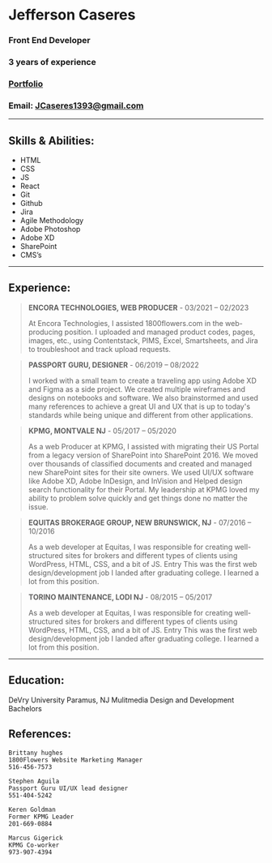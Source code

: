 # Jefferson Caseres
### Front End Developer
### 3 years of experience
### [Portfolio](https://jcaseres.github.io/)
### Email: JCaseres1393@gmail.com

---

## Skills & Abilities:
* HTML
* CSS
* JS
* React
* Git
* Github
* Jira
* Agile Methodology
* Adobe Photoshop
* Adobe XD
* SharePoint
* CMS’s

---

## Experience:

> **ENCORA TECHNOLOGIES, WEB PRODUCER** -
> 03/2021 – 02/2023
>
> At Encora Technologies, I assisted 1800flowers.com in the web-producing position. I uploaded and managed product codes, pages, images, etc., using Contentstack, PIMS, Excel, Smartsheets, and Jira to troubleshoot and track upload requests.

> **PASSPORT GURU, DESIGNER** -
> 06/2019 – 08/2022
>
> I worked with a small team to create a traveling app using Adobe XD and Figma as a side project. We created multiple wireframes and designs on notebooks and software. We also brainstormed and used many references to achieve a great UI and UX that is up to today's standards while being unique and different from other applications.

> **KPMG, MONTVALE NJ** -
> 05/2017 – 05/2020
>
> As a web Producer at KPMG, I assisted with migrating their US Portal from a legacy version of SharePoint into SharePoint 2016. We moved over thousands of classified documents and created and managed new SharePoint sites for their site owners. We used UI/UX software like Adobe XD, Adobe InDesign, and InVision and Helped design search functionality for their Portal. My leadership at KPMG loved my ability to problem solve quickly and get things done no matter the issue.

> **EQUITAS BROKERAGE GROUP, NEW BRUNSWICK, NJ** -
> 07/2016 – 10/2016
>
> As a web developer at Equitas, I was responsible for creating well-structured sites for brokers and different types of clients using WordPress, HTML, CSS, and a bit of JS. Entry This was the first web design/development job I landed after graduating college. I learned a lot from this position.

> **TORINO MAINTENANCE, LODI NJ** -
> 08/2015 – 05/2017
>
> As a web developer at Equitas, I was responsible for creating well-structured sites for brokers and different types of clients using WordPress, HTML, CSS, and a bit of JS. Entry This was the first web design/development job I landed after graduating college. I learned a lot from this position.

---

## Education:

DeVry University
Paramus, NJ
Mulitmedia Design and Development Bachelors

## References:

```
Brittany hughes
1800Flowers Website Marketing Manager
516-456-7573
```

```
Stephen Aguila
Passport Guru UI/UX lead designer 
551-404-5242
```

```
Keren Goldman
Former KPMG Leader
201-669-0884
```

```
Marcus Gigerick
KPMG Co-worker
973-907-4394
```